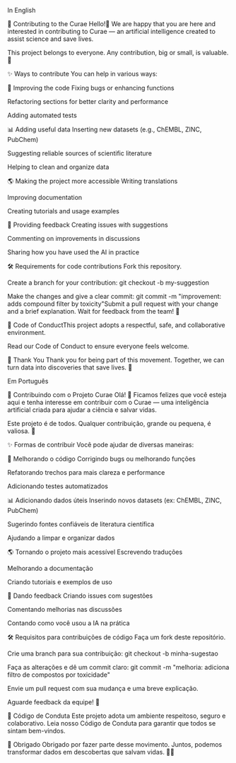 
In English

🤝 Contributing to the Curae 
Hello!👋
We are happy that you are here and interested in contributing to Curae — an artificial intelligence created to assist science and save lives.

This project belongs to everyone. Any contribution, big or small, is valuable. 💛

✨ Ways to contribute
You can help in various ways:

🧠 Improving the code
Fixing bugs or enhancing functions

Refactoring sections for better clarity and performance

Adding automated tests

📊 Adding useful data
Inserting new datasets (e.g., ChEMBL, ZINC, PubChem)

Suggesting reliable sources of scientific literature

Helping to clean and organize data

🌎 Making the project more accessible
Writing translations

Improving documentation

Creating tutorials and usage examples

💬 Providing feedback
Creating issues with suggestions

Commenting on improvements in discussions

Sharing how you have used the AI in practice

🛠 Requirements for code contributions
Fork this repository.

Create a branch for your contribution: git checkout -b my-suggestion

Make the changes and give a clear commit: git commit -m "improvement: adds compound filter by toxicity"Submit a pull request with your change and a brief explanation. Wait for feedback from the team! 🙌 

🌈 Code of ConductThis project adopts a respectful, safe, and collaborative environment. 

Read our Code of Conduct to ensure everyone feels welcome. 

🙌 Thank You
Thank you for being part of this movement. Together, we can turn data into discoveries that save lives. 🧬

Em Português

🤝 Contribuindo com o Projeto Curae
Olá! 👋
Ficamos felizes que você esteja aqui e tenha interesse em contribuir com o Curae — uma inteligência artificial criada para ajudar a ciência e salvar vidas.

Este projeto é de todos. Qualquer contribuição, grande ou pequena, é valiosa. 💛

✨ Formas de contribuir
Você pode ajudar de diversas maneiras:

🧠 Melhorando o código
Corrigindo bugs ou melhorando funções

Refatorando trechos para mais clareza e performance

Adicionando testes automatizados

📊 Adicionando dados úteis
Inserindo novos datasets (ex: ChEMBL, ZINC, PubChem)

Sugerindo fontes confiáveis de literatura científica

Ajudando a limpar e organizar dados

🌎 Tornando o projeto mais acessível
Escrevendo traduções

Melhorando a documentação

Criando tutoriais e exemplos de uso

💬 Dando feedback
Criando issues com sugestões

Comentando melhorias nas discussões

Contando como você usou a IA na prática

🛠 Requisitos para contribuições de código
Faça um fork deste repositório.

Crie uma branch para sua contribuição:
git checkout -b minha-sugestao

Faça as alterações e dê um commit claro:
git commit -m "melhoria: adiciona filtro de compostos por toxicidade"

Envie um pull request com sua mudança e uma breve explicação.

Aguarde feedback da equipe! 🙌

🌈 Código de Conduta
Este projeto adota um ambiente respeitoso, seguro e colaborativo.
Leia nosso Código de Conduta para garantir que todos se sintam bem-vindos.

🙌 Obrigado
Obrigado por fazer parte desse movimento.
Juntos, podemos transformar dados em descobertas que salvam vidas. 🧬✨
